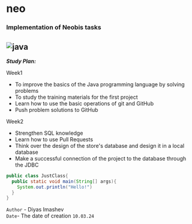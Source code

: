 # neo

### Implementation of Neobis tasks
![java](https://i.imgur.com/ak4URxF.jpg)
-----

***Study Plan:***

Week1
- To improve the basics of the Java programming language by solving problems
- To study the training materials for the first project
- Learn how to use the basic operations of git and GitHub
- Push problem solutions to GitHub

Week2
- Strengthen SQL knowledge
- Learn how to use Pull Requests
- Think over the design of the store's database and design it in a local database
- Make a successful connection of the project to the database through the JDBC

```java
public class JustClass{
  public static void main(String[] args){
    System.out.println("Hello!")
  }
}
```
<code style="background-color: white">Author</code> - Diyas Imashev<br>
<code style="background-color: white">Date</code>- The date of creation <code style="background-color: white">10.03.24</code>
